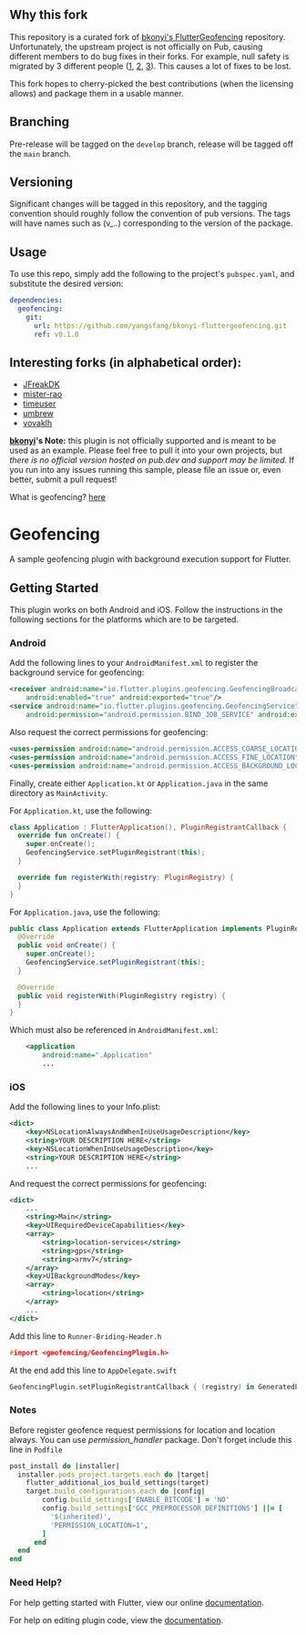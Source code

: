 ## Why this fork

This repository is a curated fork of [bkonyi's FlutterGeofencing](https://github.com/bkonyi/FlutterGeofencing/) repository. Unfortunately, the upstream project is not officially on Pub, causing different members to do bug fixes in their forks. For example, null safety is migrated by 3 different people ([1](https://github.com/timeuser/FlutterGeofencing/commit/986f7011500511b0a143ecf5970bfc46da729e82), [2](https://github.com/vovaklh/FlutterGeofencing/commit/1e88902c8001bdc9c4766ee80d356bed63e2759d), [3](https://github.com/tashiwangdi/FlutterGeofencing/commit/e5d57b8788a23a20c928bbf5475e371c5937a92a)). This causes a lot of fixes to be lost.

This fork hopes to cherry-picked the best contributions (when the licensing allows) and package them in a usable manner. 

## Branching

Pre-release will be tagged on the `develop` branch, release will be tagged off the `main` branch.

## Versioning

Significant changes will be tagged in this repository, and the tagging convention should roughly follow the convention of pub versions. The tags will have names such as (v_._._) corresponding to the version of the package.

## Usage

To use this repo, simply add the following to the project's `pubspec.yaml`, and substitute the desired version:

```yaml
dependencies:
  geofencing:
    git:
      url: https://github.com/yangsfang/bkonyi-fluttergeofencing.git
      ref: v0.1.0
```

## Interesting forks (in alphabetical order):

* [JFreakDK](https://github.com/JFreakDK/FlutterGeofencing)
* [mister-rao](https://github.com/mister-rao/FlutterGeofencing)
* [timeuser](https://github.com/timeuser/FlutterGeofencing)
* [umbrew](https://github.com/umbrew/FlutterGeofencing)
* [vovaklh](https://github.com/vovaklh/FlutterGeofencing)

**[bkonyi](https://github.com/bkonyi/)'s Note:** 
this plugin is not officially supported and is meant to be used as an example. Please feel free to pull it into your own projects, but _there is no official version hosted on pub.dev and support may be limited_. If you run into any issues running this sample, please file an issue or, even better, submit a pull request!

What is geofencing? 
[here](https://developer.android.com/training/location/geofencing)

# Geofencing

A sample geofencing plugin with background execution support for Flutter.

## Getting Started
This plugin works on both Android and iOS. Follow the instructions in the following sections for the
platforms which are to be targeted.

### Android

Add the following lines to your `AndroidManifest.xml` to register the background service for
geofencing:

```xml
<receiver android:name="io.flutter.plugins.geofencing.GeofencingBroadcastReceiver"
    android:enabled="true" android:exported="true"/>
<service android:name="io.flutter.plugins.geofencing.GeofencingService"
    android:permission="android.permission.BIND_JOB_SERVICE" android:exported="true"/>
```

Also request the correct permissions for geofencing:

```xml
<uses-permission android:name="android.permission.ACCESS_COARSE_LOCATION_LOCATION"/>
<uses-permission android:name="android.permission.ACCESS_FINE_LOCATION"/>
<uses-permission android:name="android.permission.ACCESS_BACKGROUND_LOCATION" />
```

Finally, create either `Application.kt` or `Application.java` in the same directory as `MainActivity`.
 
For `Application.kt`, use the following:

```kotlin
class Application : FlutterApplication(), PluginRegistrantCallback {
  override fun onCreate() {
    super.onCreate();
    GeofencingService.setPluginRegistrant(this);
  }

  override fun registerWith(registry: PluginRegistry) {
  }
}
```

For `Application.java`, use the following:

```java
public class Application extends FlutterApplication implements PluginRegistrantCallback {
  @Override
  public void onCreate() {
    super.onCreate();
    GeofencingService.setPluginRegistrant(this);
  }

  @Override
  public void registerWith(PluginRegistry registry) {
  }
}
```

Which must also be referenced in `AndroidManifest.xml`:

```xml
    <application
        android:name=".Application"
        ...
```
 
### iOS

Add the following lines to your Info.plist:

```xml
<dict>
    <key>NSLocationAlwaysAndWhenInUseUsageDescription</key>
    <string>YOUR DESCRIPTION HERE</string>
    <key>NSLocationWhenInUseUsageDescription</key>
    <string>YOUR DESCRIPTION HERE</string>
    ...
```

And request the correct permissions for geofencing:

```xml
<dict>
    ...
    <string>Main</string>
    <key>UIRequiredDeviceCapabilities</key>
    <array>
        <string>location-services</string>
        <string>gps</string>
        <string>armv7</string>
    </array>
    <key>UIBackgroundModes</key>
    <array>
        <string>location</string>
    </array>
    ...
</dict>
```

Add this line to `Runner-Briding-Header.h`

```h
#import <geofencing/GeofencingPlugin.h>
```

At the end add this line to `AppDelegate.swift`

```swift
GeofencingPlugin.setPluginRegistrantCallback { (registry) in GeneratedPluginRegistrant.register(with: registry) }
```

### Notes
Before register geofence request permissions for location and location always. You can use *permission_handler* package. Don't forget include this line in `Podfile`

```ruby
post_install do |installer|
  installer.pods_project.targets.each do |target|
    flutter_additional_ios_build_settings(target)
    target.build_configurations.each do |config|
        config.build_settings['ENABLE_BITCODE'] = 'NO'
        config.build_settings['GCC_PREPROCESSOR_DEFINITIONS'] ||= [
          '$(inherited)',
          'PERMISSION_LOCATION=1',
        ]
      end
  end
end
```

### Need Help?

For help getting started with Flutter, view our online
[documentation](https://flutter.io/).

For help on editing plugin code, view the [documentation](https://flutter.io/developing-packages/#edit-plugin-package).
